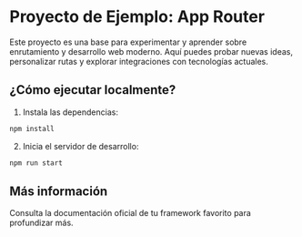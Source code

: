 # Proyecto de Ejemplo: App Router

Este proyecto es una base para experimentar y aprender sobre enrutamiento y desarrollo web moderno. Aquí puedes probar nuevas ideas, personalizar rutas y explorar integraciones con tecnologías actuales.

## ¿Cómo ejecutar localmente?

1. Instala las dependencias:

```sh
npm install
```

2. Inicia el servidor de desarrollo:

```sh
npm run start
```

## Más información

Consulta la documentación oficial de tu framework favorito para profundizar más.
